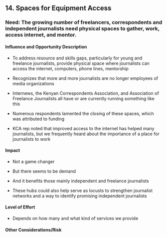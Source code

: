 ## 14. Spaces for Equipment Access

### Need: The growing number of freelancers, correspondents and independent journalists need physical spaces to gather, work, access internet, and mentor.

#### Influence and Opportunity Description

-   To address resource and skills gaps, particularly for young and freelance journalists, provide physical space where journalists can access the internet, computers, phone lines, mentorship

-   Recognizes that more and more journalists are no longer employees of media organizations

-   Internews, the Kenyan Correspondents Association, and Association of Freelance Journalists all have or are currently running something like this

-   Numerous respondents lamented the closing of these spaces, which was attributed to funding

-   KCA rep noted that improved access to the internet has helped many journalists, but we frequently heard about the importance of a place for journalists to work

#### Impact

-   Not a game changer

-   But there seems to be demand

-   And it benefits those mainly independent and freelance journalists

-   These hubs could also help serve as locusts to strengthen journalist networks and a way to identify promising independent journalists

#### Level of Effort

-   Depends on how many and what kind of services we provide

#### Other Considerations/Risk
